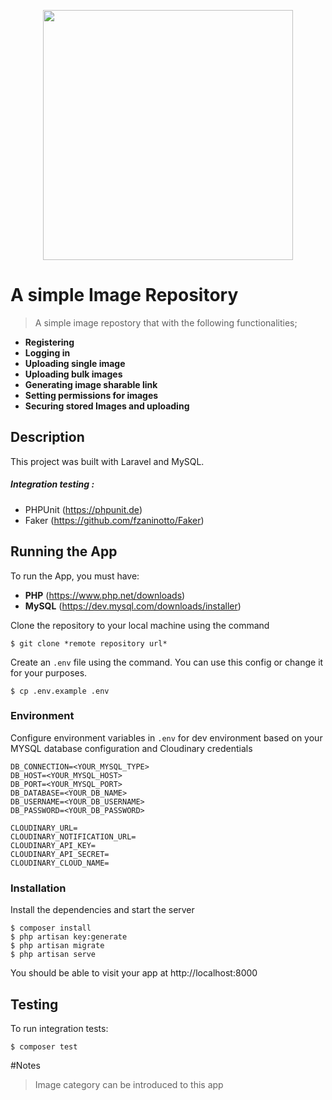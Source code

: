 
<p align="center"><a href="https://laravel.com" target="_blank"><img src="https://raw.githubusercontent.com/laravel/art/master/logo-lockup/5%20SVG/2%20CMYK/1%20Full%20Color/laravel-logolockup-cmyk-red.svg" width="400"></a></p>


# A simple Image Repository
> A simple image repostory that with the following functionalities;
- **Registering**
- **Logging in**
- **Uploading single image**
- **Uploading bulk images**
- **Generating image sharable link**
- **Setting permissions for images**
- **Securing stored Images and uploading**


## Description
This project was built with Laravel and MySQL.

##### Integration testing :
- PHPUnit (https://phpunit.de)
- Faker (https://github.com/fzaninotto/Faker)

## Running the App
To run the App, you must have:
- **PHP** (https://www.php.net/downloads)
- **MySQL** (https://dev.mysql.com/downloads/installer)

Clone the repository to your local machine using the command
```console
$ git clone *remote repository url*
```

Create an `.env` file using the command. You can use this config or change it for your purposes.

```console
$ cp .env.example .env
```

### Environment
Configure environment variables in `.env` for dev environment based on your MYSQL database configuration and 
Cloudinary credentials

```  
DB_CONNECTION=<YOUR_MYSQL_TYPE>
DB_HOST=<YOUR_MYSQL_HOST>
DB_PORT=<YOUR_MYSQL_PORT>
DB_DATABASE=<YOUR_DB_NAME>
DB_USERNAME=<YOUR_DB_USERNAME>
DB_PASSWORD=<YOUR_DB_PASSWORD>

CLOUDINARY_URL=
CLOUDINARY_NOTIFICATION_URL=
CLOUDINARY_API_KEY=
CLOUDINARY_API_SECRET=
CLOUDINARY_CLOUD_NAME=

```

### Installation
Install the dependencies and start the server

```console
$ composer install
$ php artisan key:generate
$ php artisan migrate
$ php artisan serve
```

You should be able to visit your app at http://localhost:8000

## Testing
To run integration tests:
```console
$ composer test
```
#Notes
>Image category can be introduced to this app
